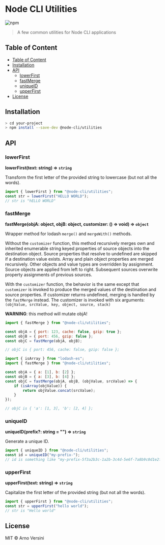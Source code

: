 # Node CLI Utilities

![npm](https://img.shields.io/npm/v/@node-cli/utilities?label=version&logo=npm)

> A few common utilities for Node CLI applications

## Table of Content

- [Table of Content](#table-of-content)
- [Installation](#installation)
- [API](#api)
  - [lowerFirst](#lowerfirst)
  - [fastMerge](#fastmerge)
  - [uniqueID](#uniqueid)
  - [upperFirst](#upperfirst)
- [License](#license)

## Installation

```sh
> cd your-project
> npm install --save-dev @node-cli/utilities
```

## API

### lowerFirst

**lowerFirst(text: string) ⇒ `string`**

Transform the first letter of the provided string to lowercase (but not all the words).

```js
import { lowerFirst } from "@node-cli/utilities";
const str = lowerFirst("HELLO WORLD");
// str is "hELLO WORLD"
```

### fastMerge

**fastMerge(objA: object, objB: object, customizer: () => void) ⇒ `object`**

Wrapper method for lodash `merge()` and `mergeWith()` methods.

Without the `customizer` function, this method recursively merges own and inherited enumerable string keyed properties of source objects into the destination object. Source properties that resolve to undefined are skipped if a destination value exists. Array and plain object properties are merged recursively. Other objects and value types are overridden by assignment. Source objects are applied from left to right. Subsequent sources overwrite property assignments of previous sources.

With the `customizer` function, the behavior is the same except that `customizer` is invoked to produce the merged values of the destination and source properties. If customizer returns undefined, merging is handled by the `fastMerge` instead. The customizer is invoked with six arguments: `(objValue, srcValue, key, object, source, stack)`

**WARNING**: this method will mutate objA!

```js
import { fastMerge } from "@node-cli/utilities";

const objA = { port: 123, cache: false, gzip: true };
const objB = { port: 456, gzip: false };
const objC = fastMerge(objA, objB);

// objC is { port: 456, cache: false, gzip: false };
```

```js
import { isArray } from "lodash-es";
import { fastMerge } from "@node-cli/utilities";

const objA = { a: [1], b: [2] };
const objB = { a: [3], b: [4] };
const objC = fastMerge(objA, objB, (objValue, srcValue) => {
	if (isArray(objValue)) {
		return objValue.concat(srcValue);
	}
});

// objC is { 'a': [1, 3], 'b': [2, 4] };
```

### uniqueID

**uniqueID(prefix?: string = "") ⇒ `string`**

Generate a unique ID.

```js
import { uniqueID } from "@node-cli/utilities";
const id = uniqueID("my-prefix-");
// id is something like "my-prefix-5f3a2b3c-1a2b-3c4d-5e6f-7a8b9c0d1e2f"
```

### upperFirst

**upperFirst(text: string) ⇒ `string`**

Capitalize the first letter of the provided string (but not all the words).

```js
import { upperFirst } from "@node-cli/utilities";
const str = upperFirst("hello world");
// str is "Hello world"
```

## License

MIT © Arno Versini

